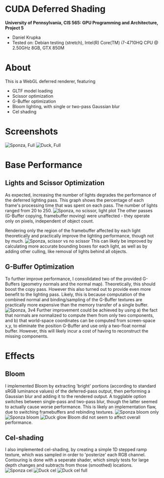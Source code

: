 CUDA Deferred Shading
======================

**University of Pennsylvania, CIS 565: GPU Programming and Architecture, Project 5**

* Daniel Krupka
* Tested on: Debian testing (stretch), Intel(R) Core(TM) i7-4710HQ CPU @ 2.50GHz 8GB, GTX 850M


# About
This is a WebGL deferred renderer, featuring
* GLTF model loading
* Scissor optimization
* G-Buffer optimization
* Bloom lighting, with single or two-pass Gaussian blur
* Cel shading

# Screenshots
![Sponza, Full](img/sponza_full.png "Sponza, Full")
![Duck, Full](img/duck.png "Duck, Full")

# Base Performance
## Lights and Scissor Optimization
As expected, increasing the number of lights degrades the performance of the deferred lighting pass.
This graph shows the percentage of each frame's processing time that was spent on each pass. The number
of lights ranged from 20 to 250.
![Sponza, no scissor, light plot](img/plot_lights.png "Sponza, no scissor, light plot")
The other passes (G-Buffer copying, framebuffer moving) were unaffected - they operate only on pixels,
independent of object count.

Rendering only the region of the framebuffer affected by each light theoretically and practically improve
the lighting performance, though not by much.
![Sponza, scissor vs no scissor](img/plot_scissor.png "Sponza, scissor vs no scissor")
This can likely be improved by calculating more accurate bounding boxes for each light, as well as by adding
other culling, like removal of lights behind all objects.

## G-Buffer Optimization
To further improve performance, I consolidated two of the provided G-Buffers (geometry normals and the normal map).
Theoretically, this should boost the copy pass. However this also turned out to provide even more benefit to the lighting
pass. Likely, this is because computation of the combined normal and binding/sampling of the G-Buffer textures are practically
more expensive than the memory transfer of a single buffer.
![Sponza, 3v4](img/plot_3v4.png "Sponza, 3 vs 4 G-Buffers")
Further improvement could be achieved by using a) the fact that normals are normalized to compute them from only two components, and
b) that world-space coordinates can be computed from screen-space x,y, to eliminate the position G-Buffer and use only a two-float normal buffer.
However, this will likely incur a cost of having to reconstruct the missing components.

# Effects
## Bloom
I implemented Bloom by extracting 'bright' portions (according to standard sRGB luminance values) of the deferred-pass output,
then performing a Gaussian blur and adding it to the rendered output. A togglable option switches between single-pass and two-pass blur,
though the latter seemed to actually cause worse performance. This is likely an implementation flaw, due to switching framebuffers and rebinding textures.
![Sponza bloom only](img/sponza_bloom_only.png )
![Sponza bloom](img/sponza_bloom.png )
![Duck glow](img/duck_glow.png )
Bloom did not seem to affect overall performance.

## Cel-shading
I also implemented cel-shading, by creating a simple 1D stepped ramp texture, which was sampled in order to 'posterize' each RGB channel.
Contouring is done with a seperate shader, which simply tests for large depth changes and subtracts from those (smoothed) locations.
![Sponza cel](img/sponza_cel.png )
![Duck cel](img/duck_cel_basic.png )
![Duck cel full](img/duck_cel_full.png )


